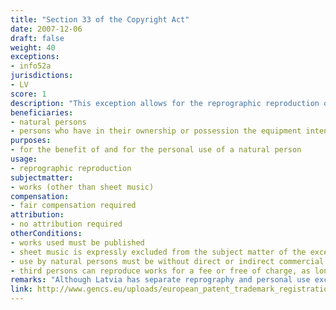 ```yaml
---
title: "Section 33 of the Copyright Act"
date: 2007-12-06
draft: false
weight: 40
exceptions:
- info52a
jurisdictions:
- LV
score: 1
description: "This exception allows for the reprographic reproduction of published works, except for sheet music, by natural persons for their personal use without direct or indirect commercial purpose. It also allows persons who have in their ownership or possession the equipment intended for reprographic reproduction and who ensure the availability of such reproduction to natural persons for a fee or free of charge, to reprographically reproduce works for the benefit of and for the personal use of a natural person. Authors and publishers are entitled to receive a fair compensation for reprographic reproduction." 
beneficiaries:
- natural persons
- persons who have in their ownership or possession the equipment intended for reprographic reproduction
purposes: 
- for the benefit of and for the personal use of a natural person
usage:
- reprographic reproduction
subjectmatter:
- works (other than sheet music)
compensation:
- fair compensation required
attribution: 
- no attribution required
otherConditions: 
- works used must be published 
- sheet music is expressly excluded from the subject matter of the exception
- use by natural persons must be without direct or indirect commercial purpose
- third persons can reproduce works for a fee or free of charge, as long as the use is for the benefit of and for the personal use of a natural person
remarks: "Although Latvia has separate reprography and personal use exceptions, the scope of the former exception was substantially restricted with an amendment from 2007 to allowing personal use only.<br /><br />The exception does not extend to neighbouring rights."
link: http://www.gencs.eu/uploads/european_patent_trademark_registration/latvia/Copyright%20Law%20Latvia.pdf
---
```

